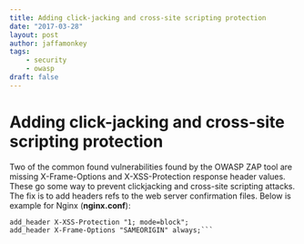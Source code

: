 ```yaml
---
title: Adding click-jacking and cross-site scripting protection
date: "2017-03-28"
layout: post
author: jaffamonkey
tags:
    - security
    - owasp
draft: false
---
```


# Adding click-jacking and cross-site scripting protection

Two of the common found vulnerabilities found by the OWASP ZAP tool are missing X-Frame-Options and X-XSS-Protection response header values. These go some way to prevent clickjacking and cross-site scripting attacks. The fix is to add headers refs to the web server confirmation files. Below is example for Nginx (**nginx.conf**): 
```add_header X-Content-Type-Options nosniff; 
add_header X-XSS-Protection "1; mode=block"; 
add_header X-Frame-Options "SAMEORIGIN" always;```